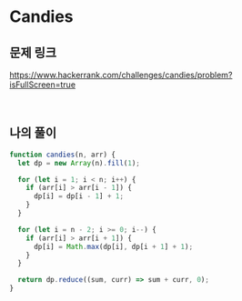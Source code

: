 # Candies

## 문제 링크

https://www.hackerrank.com/challenges/candies/problem?isFullScreen=true

<br>

## 나의 풀이

```js
function candies(n, arr) {
  let dp = new Array(n).fill(1);

  for (let i = 1; i < n; i++) {
    if (arr[i] > arr[i - 1]) {
      dp[i] = dp[i - 1] + 1;
    }
  }

  for (let i = n - 2; i >= 0; i--) {
    if (arr[i] > arr[i + 1]) {
      dp[i] = Math.max(dp[i], dp[i + 1] + 1);
    }
  }

  return dp.reduce((sum, curr) => sum + curr, 0);
}
```
